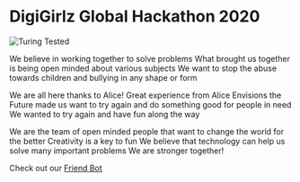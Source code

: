 # DigiGirlz Global Hackathon 2020

![Turing Tested](TuringTestedTeam.gif)

We believe in working together to solve problems
What brought us together is being open minded about various subjects
We want to stop the abuse towards children and bullying in any shape or form

We are all here thanks to Alice! 
Great experience from Alice Envisions the Future made us want to try again and do something good for people in need
We wanted to try again and have fun along the way

We are the team of open minded people that want to change the world for the better
Creativity is a key to fun
We believe that technology can help us solve many important problems
We are stronger together!

Check out our <a href="https://mariamagdalenaszym.wixsite.com/mojawitryna/" target="_blank">Friend Bot</a>
